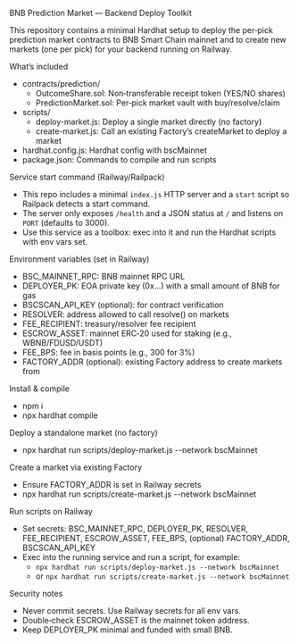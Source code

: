 BNB Prediction Market — Backend Deploy Toolkit

This repository contains a minimal Hardhat setup to deploy the per‑pick prediction market contracts to BNB Smart Chain mainnet and to create new markets (one per pick) for your backend running on Railway.

What’s included
- contracts/prediction/
  - OutcomeShare.sol: Non‑transferable receipt token (YES/NO shares)
  - PredictionMarket.sol: Per‑pick market vault with buy/resolve/claim
- scripts/
  - deploy-market.js: Deploy a single market directly (no factory)
  - create-market.js: Call an existing Factory’s createMarket to deploy a market
- hardhat.config.js: Hardhat config with bscMainnet
- package.json: Commands to compile and run scripts

Service start command (Railway/Railpack)
- This repo includes a minimal `index.js` HTTP server and a `start` script so Railpack detects a start command.
- The server only exposes `/health` and a JSON status at `/` and listens on `PORT` (defaults to 3000).
- Use this service as a toolbox: exec into it and run the Hardhat scripts with env vars set.

Environment variables (set in Railway)
- BSC_MAINNET_RPC: BNB mainnet RPC URL
- DEPLOYER_PK: EOA private key (0x…) with a small amount of BNB for gas
- BSCSCAN_API_KEY (optional): for contract verification
- RESOLVER: address allowed to call resolve() on markets
- FEE_RECIPIENT: treasury/resolver fee recipient
- ESCROW_ASSET: mainnet ERC‑20 used for staking (e.g., WBNB/FDUSD/USDT)
- FEE_BPS: fee in basis points (e.g., 300 for 3%)
- FACTORY_ADDR (optional): existing Factory address to create markets from

Install & compile
- npm i
- npx hardhat compile

Deploy a standalone market (no factory)
- npx hardhat run scripts/deploy-market.js --network bscMainnet

Create a market via existing Factory
- Ensure FACTORY_ADDR is set in Railway secrets
- npx hardhat run scripts/create-market.js --network bscMainnet

Run scripts on Railway
- Set secrets: BSC_MAINNET_RPC, DEPLOYER_PK, RESOLVER, FEE_RECIPIENT, ESCROW_ASSET, FEE_BPS, (optional) FACTORY_ADDR, BSCSCAN_API_KEY
- Exec into the running service and run a script, for example:
  - `npx hardhat run scripts/deploy-market.js --network bscMainnet`
  - or `npx hardhat run scripts/create-market.js --network bscMainnet`

Security notes
- Never commit secrets. Use Railway secrets for all env vars.
- Double‑check ESCROW_ASSET is the mainnet token address.
- Keep DEPLOYER_PK minimal and funded with small BNB.
